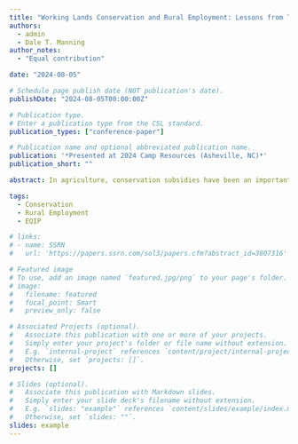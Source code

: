 ```yaml
---
title: "Working Lands Conservation and Rural Employment: Lessons from The Environmental Quality Incentives Program"
authors:
  - admin
  - Dale T. Manning
author_notes:
  - "Equal contribution"

date: "2024-08-05"

# Schedule page publish date (NOT publication's date).
publishDate: "2024-08-05T00:00:00Z"

# Publication type.
# Enter a publication type from the CSL standard.
publication_types: ["conference-paper"]

# Publication name and optional abbreviated publication name.
publication: '*Presented at 2024 Camp Resources (Asheville, NC)*'
publication_short: ""

abstract: In agriculture, conservation subsidies have been an important component of USDA initiatives. Historically, conservation programs focused on cropland retirement, but after 2001, subsequent farm bills have increasingly allocated funds for conservation practices (e.g., no-till) on working lands. This study examines the employment trade-offs between land retirement and working lands programs using panel data and a fixed effect model with instrumental variables to address endogeneity issues in EQIP and CRP enrollment. Findings indicate that working land programs significantly boost local employment and decrease unemployment rate, and reallocating funds from land retirement to working land programs leads to higher overall employment. These results offer valuable insights for policymakers aiming to support rural employment while improving environmental benefits.

tags:
  - Conservation
  - Rural Employment
  - EQIP

# links:
# - name: SSRN
#   url: 'https://papers.ssrn.com/sol3/papers.cfm?abstract_id=3807316'

# Featured image
# To use, add an image named `featured.jpg/png` to your page's folder. 
# image:
#   filename: featured
#   focal_point: Smart
#   preview_only: false

# Associated Projects (optional).
#   Associate this publication with one or more of your projects.
#   Simply enter your project's folder or file name without extension.
#   E.g. `internal-project` references `content/project/internal-project/index.md`.
#   Otherwise, set `projects: []`.
projects: []

# Slides (optional).
#   Associate this publication with Markdown slides.
#   Simply enter your slide deck's filename without extension.
#   E.g. `slides: "example"` references `content/slides/example/index.md`.
#   Otherwise, set `slides: ""`.
slides: example
---
```


